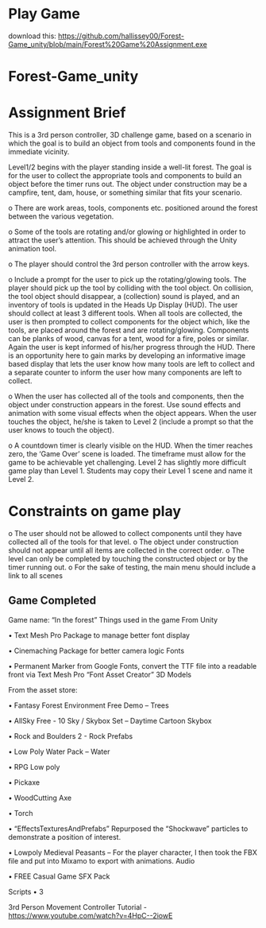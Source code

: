 
# Play Game
download this:
https://github.com/hallissey00/Forest-Game_unity/blob/main/Forest%20Game%20Assignment.exe


# Forest-Game_unity

# Assignment Brief

This is a 3rd person controller, 3D challenge game, based on a scenario in which the goal is to build an object from tools and components found in the immediate vicinity.

Level1/2
begins with the player standing inside a well-lit forest. The goal is for the user to collect
the appropriate tools and components to build an object before the timer runs out. The object
under construction may be a campfire, tent, dam, house, or something similar that fits your
scenario.

o There are work areas, tools, components etc. positioned around the forest between the
various vegetation.

o Some of the tools are rotating and/or glowing or highlighted in order to attract the user’s
attention. This should be achieved through the Unity animation tool.

o The player should control the 3rd person controller with the arrow keys.

o Include a prompt for the user to pick up the rotating/glowing tools.
The player should pick up the tool by colliding with the tool object. On collision,
the tool object should disappear, a (collection) sound is played, and an inventory
of tools is updated in the Heads Up Display (HUD).
The user should collect at least 3 different tools.
When all tools are collected, the user is then prompted to collect components for
the object which, like the tools, are placed around the forest and are
rotating/glowing. Components can be planks of wood, canvas for a tent, wood
for a fire, poles or similar.
Again the user is kept informed of his/her progress through the HUD. There is
an opportunity here to gain marks by developing an informative image based
display that lets the user know how many tools are left to collect and a separate
counter to inform the user how many components are left to collect.

o When the user has collected all of the tools and components, then the object under
construction appears in the forest.
Use sound effects and animation with some visual effects when the object
appears.
When the user touches the object, he/she is taken to Level 2 (include a prompt
so that the user knows to touch the object).

o A countdown timer is clearly visible on the HUD. When the timer reaches zero, the
‘Game Over’ scene is loaded. The timeframe must allow for the game to be achievable
yet challenging.
Level 2 has slightly more difficult game play than Level 1. Students may copy their Level 1 scene and 
name it Level 2. 

# Constraints on game play
o The user should not be allowed to collect components until they have collected all of the tools for 
that level.
o The object under construction should not appear until all items are collected in the correct order.
o The level can only be completed by touching the constructed object or by the timer running out.
o For the sake of testing, the main menu should include a link to all scenes


## Game Completed
Game name: “In the forest”
Things used in the game
From Unity

• Text Mesh Pro Package to manage better font display

• Cinemaching Package for better camera logic
Fonts

• Permanent Marker from Google Fonts, convert the TTF file into a readable front via Text 
Mesh Pro “Font Asset Creator”
3D Models


From the asset store:

• Fantasy Forest Environment Free Demo – Trees

• AllSky Free - 10 Sky / Skybox Set – Daytime Cartoon Skybox

• Rock and Boulders 2 - Rock Prefabs

• Low Poly Water Pack – Water

• RPG Low poly 

• Pickaxe

• WoodCutting Axe

• Torch

• “EffectsTexturesAndPrefabs” Repurposed the “Shockwave” particles to demonstrate a 
position of interest.

• Lowpoly Medieval Peasants – For the player character, I then took the FBX file and put into 
Mixamo to export with animations.
Audio

• FREE Casual Game SFX Pack


Scripts
• 3

3rd Person Movement Controller Tutorial - https://www.youtube.com/watch?v=4HpC--2iowE




